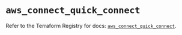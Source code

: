# `aws_connect_quick_connect`

Refer to the Terraform Registry for docs: [`aws_connect_quick_connect`](https://registry.terraform.io/providers/hashicorp/aws/5.56.0/docs/resources/connect_quick_connect).

